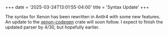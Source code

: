 +++
date = '2025-03-24T13:01:55-04:00'
title = 'Syntax Update'
+++

The syntax for Xenon has been rewritten in Antlr4 with some new features. An update to the [xenon-codegen](https://crates.io/crates/xenon-codegen) crate will soon follow. I expect to finish the updated parser by 4/30, but hopefully earlier.
